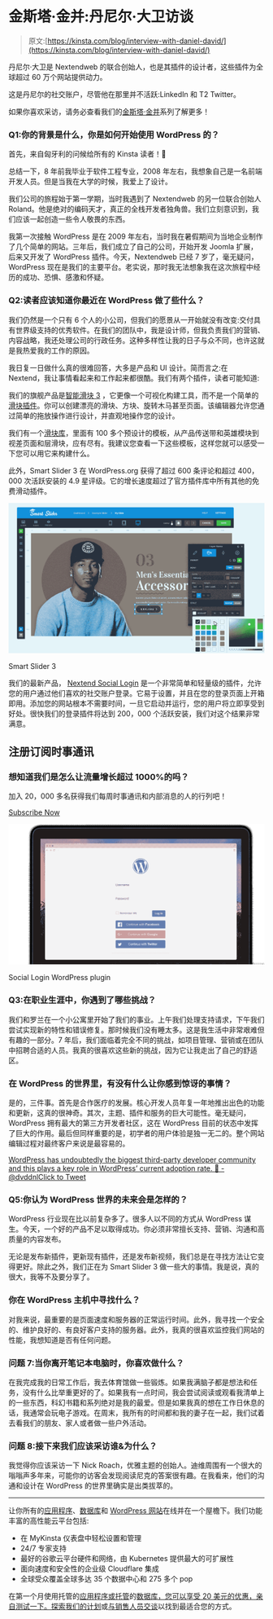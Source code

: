# 金斯塔·金并:丹尼尔·大卫访谈

> 原文:[https://kinsta.com/blog/interview-with-daniel-david/](https://kinsta.com/blog/interview-with-daniel-david/)

丹尼尔·大卫是 Nextendweb 的联合创始人，也是其插件的设计者，这些插件为全球超过 60 万个网站提供动力。

这是丹尼尔的社交账户，尽管他在那里并不活跃:LinkedIn 和 T2 Twitter。

如果你喜欢采访，请务必查看我们的[金斯塔·金并](https://kinsta.com/?post_type=post&s=kingpin)系列了解更多！

### Q1:你的背景是什么，你是如何开始使用 WordPress 的？

首先，来自匈牙利的问候给所有的 Kinsta 读者！👋

总结一下，8 年前我毕业于软件工程专业，2008 年左右，我想象自己是一名前端开发人员。但是当我在大学的时候，我爱上了设计。

我们公司的旅程始于第一学期，当时我遇到了 Nextendweb 的另一位联合创始人 Roland。他是绝对的编码天才，真正的全栈开发者独角兽。我们立刻意识到，我们应该一起创造一些令人敬畏的东西。

我第一次接触 WordPress 是在 2009 年左右，当时我在暑假期间为当地企业制作了几个简单的网站。三年后，我们成立了自己的公司，开始开发 Joomla 扩展，后来又开发了 WordPress 插件。今天，Nextendweb 已经 7 岁了，毫无疑问，WordPress 现在是我们的主要平台。老实说，那时我无法想象我在这次旅程中经历的成功、恐惧、感激和怀疑。

### Q2:读者应该知道你最近在 WordPress 做了些什么？

我们仍然是一个只有 6 个人的小公司，但我们的愿景从一开始就没有改变:交付具有世界级支持的优秀软件。在我们的团队中，我是设计师，但我负责我们的营销、内容战略，我还处理公司的行政任务。这种多样性让我的日子与众不同，也许这就是我热爱我的工作的原因。

我日复一日做什么真的很难回答，大多是产品和 UI 设计。简而言之:在 Nextend，我让事情看起来和工作起来都很酷。我们有两个插件，读者可能知道:

我们的旗舰产品是[智能滑块 3](https://smartslider3.com/) ，它更像一个可视化构建工具，而不是一个简单的[滑块插件](https://kinsta.com/blog/wordpress-slider/)。你可以创建漂亮的滑块、方块、旋转木马甚至页面。该编辑器允许您通过简单的拖放操作进行设计，并直观地操作您的设计。

我们有一个[滑块库](https://smartslider3.com/sample-sliders/)，里面有 100 多个预设计的模板，从产品传送带和英雄模块到视差页面和层滑块，应有尽有。我建议您查看一下这些模板，这样您就可以感受一下您可以用它来构建什么。

此外，Smart Slider 3 在 WordPress.org 获得了超过 600 条评论和超过 400，000 次活跃安装的 4.9 星评级。它的增长速度超过了官方插件库中所有其他的免费滑动插件。

![Smart Slider 3](img/a6381f5fe006593fe49b80cf5054cac7.png)

Smart Slider 3



我们的最新产品， [Nextend Social Login](https://nextendweb.com/social-login/) 是一个非常简单和轻量级的插件，允许您的用户通过他们喜欢的社交账户登录。它易于设置，并且在您的登录页面上开箱即用。添加您的网站根本不需要时间，一旦它启动并运行，您的用户将立即享受到好处。很快我们的登录插件将达到 200，000 个活跃安装，我们对这个结果非常满意。

## 注册订阅时事通讯



### 想知道我们是怎么让流量增长超过 1000%的吗？

加入 20，000 多名获得我们每周时事通讯和内部消息的人的行列吧！

[Subscribe Now](#newsletter)

![Social Login WordPress plugin](img/0b6ab3d6880c036b20290a6f05d0a427.png)

Social Login WordPress plugin



### Q3:在职业生涯中，你遇到了哪些挑战？

我们和罗兰在一个小公寓里开始了我们的事业。上午我们处理支持请求，下午我们尝试实现新的特性和错误修复。那时候我们没有睡太多。这是我生活中非常艰难但有趣的一部分。7 年后，我们面临着完全不同的挑战，如项目管理、营销或在团队中招聘合适的人员。我真的很喜欢这些新的挑战，因为它让我走出了自己的舒适区。

### 在 WordPress 的世界里，有没有什么让你感到惊讶的事情？

是的，三件事。首先是合作医疗的发展。核心开发人员年复一年地推出出色的功能和更新，这真的很神奇。其次，主题、插件和服务的巨大可能性。毫无疑问，WordPress 拥有最大的第三方开发者社区，这在 WordPress 目前的状态中发挥了巨大的作用。最后但同样重要的是，初学者的用户体验是独一无二的。整个网站编辑过程对最终客户来说是最容易的。

[WordPress has undoubtedly the biggest third-party developer community and this plays a key role in WordPress’ current adoption rate. 🙌 - @dvddnlClick to Tweet](https://twitter.com/intent/tweet?url=https%3A%2F%2Fkinsta.com%2Fblog%2Finterview-with-daniel-david%2F&via=kinsta&text=WordPress+has+undoubtedly+the+biggest+third-party+developer+community+and+this+plays+a+key+role+in+WordPress%E2%80%99+current+adoption+rate.+%F0%9F%99%8C+-+%40dvddnl&hashtags=WordPress%2Centrepreneurship)

### Q5:你认为 WordPress 世界的未来会是怎样的？

WordPress 行业现在比以前复杂多了。很多人以不同的方式从 WordPress 谋生。今天，一个好的产品不足以取得成功。你必须非常擅长支持、营销、沟通和高质量的内容发布。

无论是发布新插件，更新现有插件，还是发布新视频，我们总是在寻找方法让它变得更好。除此之外，我们正在为 Smart Slider 3 做一些大的事情。我是说，真的很大，我等不及要分享了。

### 你在 WordPress 主机中寻找什么？

对我来说，最重要的是页面速度和服务器的正常运行时间。此外，我寻找一个安全的、维护良好的、有良好客户支持的服务器。此外，我真的很喜欢监控我们网站的性能，我想知道是否有任何问题。

### 问题 7:当你离开笔记本电脑时，你喜欢做什么？

在我完成我的日常工作后，我去体育馆做一些锻炼。如果我满脑子都是想法和任务，没有什么比举重更好的了。如果我有一点时间，我会尝试阅读或观看我清单上的一些东西，科幻书籍和系列绝对是我的最爱。但是如果我真的想在工作日休息的话，我通常会玩电子游戏。在周末，我所有的时间都和我的妻子在一起，我们试着去看我们的朋友、家人或者做一些户外活动。

### 问题 8:接下来我们应该采访谁&为什么？

我觉得你应该采访一下 Nick Roach，优雅主题的创始人。迪维周围有一个很大的嗡嗡声多年来，可能你的访客会发现阅读尼克的答案很有趣。在我看来，他们的沟通和设计在 WordPress 的世界里确实是出类拔萃的。

* * *

让你所有的[应用程序](https://kinsta.com/application-hosting/)、[数据库](https://kinsta.com/database-hosting/)和 [WordPress 网站](https://kinsta.com/wordpress-hosting/)在线并在一个屋檐下。我们功能丰富的高性能云平台包括:

*   在 MyKinsta 仪表盘中轻松设置和管理
*   24/7 专家支持
*   最好的谷歌云平台硬件和网络，由 Kubernetes 提供最大的可扩展性
*   面向速度和安全性的企业级 Cloudflare 集成
*   全球受众覆盖全球多达 35 个数据中心和 275 多个 pop

在第一个月使用托管的[应用程序或托管](https://kinsta.com/application-hosting/)的[数据库，您可以享受 20 美元的优惠，亲自测试一下。探索我们的](https://kinsta.com/database-hosting/)[计划](https://kinsta.com/plans/)或[与销售人员交谈](https://kinsta.com/contact-us/)以找到最适合您的方式。